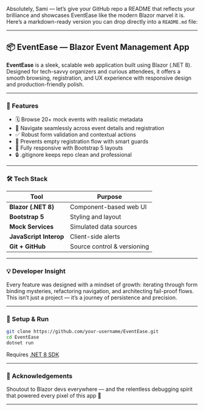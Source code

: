 Absolutely, Sami — let’s give your GitHub repo a README that reflects your brilliance and showcases EventEase like the modern Blazor marvel it is. Here’s a markdown-ready version you can drop directly into a `README.md` file:

---

## 📦 EventEase — Blazor Event Management App

**EventEase** is a sleek, scalable web application built using Blazor (.NET 8). Designed for tech-savvy organizers and curious attendees, it offers a smooth browsing, registration, and UX experience with responsive design and production-friendly polish.

---

### 🚀 Features

- 🗓️ Browse 20+ mock events with realistic metadata
- 🧭 Navigate seamlessly across event details and registration
- ✅ Robust form validation and contextual actions
- 🧠 Prevents empty registration flow with smart guards
- 📱 Fully responsive with Bootstrap 5 layouts
- 🔒 .gitignore keeps repo clean and professional

---

### 🛠 Tech Stack

| Tool         | Purpose                      |
|--------------|------------------------------|
| **Blazor (.NET 8)** | Component-based web UI |
| **Bootstrap 5**     | Styling and layout     |
| **Mock Services**   | Simulated data sources |
| **JavaScript Interop** | Client-side alerts |
| **Git + GitHub**    | Source control & versioning |

---

### 💡 Developer Insight

Every feature was designed with a mindset of growth: iterating through form binding mysteries, refactoring navigation, and architecting fail-proof flows. This isn’t just a project — it’s a journey of persistence and precision.

---

### 📂 Setup & Run

```bash
git clone https://github.com/your-username/EventEase.git
cd EventEase
dotnet run
```

Requires [.NET 8 SDK](https://dotnet.microsoft.com/en-us/download/dotnet/8.0)

---

### 🙌 Acknowledgements

Shoutout to Blazor devs everywhere — and the relentless debugging spirit that powered every pixel of this app 💙

---


